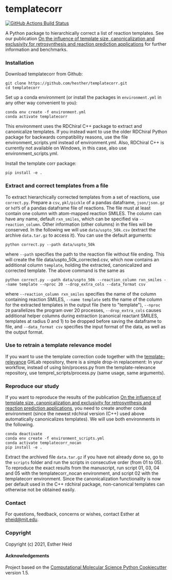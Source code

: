 templatecorr
==============================
[//]: # (Badges)
[![GitHub Actions Build Status](https://github.com/hesther/templatecorr/workflows/CI/badge.svg)](https://github.com/hesther/templatecorr/actions?query=workflow%3ACI)


A Python package to hierarchically correct a list of reaction templates.
See our publication [On the influence of template size, canonicalization and exclusivity for retrosynthesis and reaction prediction applications](https://doi.org/10.33774/chemrxiv-2021-9s7gj) for further information and benchmarks.

### Installation

Download templatecorr from Github:

```
git clone https://github.com/hesther/templatecorr.git
cd templatecorr
```

Set up a conda environment (or install the packages in `environment.yml` in any other way convenient to you):

```
conda env create -f environment.yml
conda activate templatecorr
```

This environment uses the RDChiral C++ package to extract and canonicalize templates. If you instead want to use the older RDChiral Python package for backwards compatibility reasons, use the file environment_scripts.yml instead of environment.yml. Also, RDChiral C++ is currently not available on Windows, in this case, also use environment_scripts.yml.

Install the template corr package:

```
pip install -e .
```

### Extract and correct templates from a file

To extract hierarchically corrected templates from a set of reactions, use `correct.py`. Prepare a `csv`, `pkl/pickle` of a pandas dataframe, `json/json.gz` or `hdf5` of a pandas dataframe file of reactions. The file must at least contain one column with atom-mapped reaction SMILES. The column can have any name, default `rxn_smiles`, which can be specified via `--reaction_column`. Other information (other columns) in the files will be conserved. In the following we will use `data/uspto_50k.csv` (extract the archive `data.tar.gz` to access it). You can use the default arguments:

```
python correct.py --path data/uspto_50k
```

where `--path` specifies the path to the reaction file without file ending. This will create the file data/uspto_50k_corrected.csv, which now contains an additional column `template`, holding the extracted, canonicalized and corrected template. The above command is the same as

```
python correct.py --path data/uspto_50k --reaction_column rxn_smiles --name template --nproc 20 --drop_extra_cols --data_format csv
```

where `--reaction_column rxn_smiles` specifies the name of the column containing reaction SMILES, `--name template` sets the name of the column for the extracted templates in the output file (here to "template"), `--nproc 20` parallelizes the program over 20 processes, `--drop_extra_cols` causes additional helper columns during extraction (canonical reactant SMILES, templates at radius 0 and 1) to be dropped before saving the dataframe to file, and `--data_format csv` specifies the input format of the data, as well as the output format.

### Use to retrain a template relevance model

If you want to use the template correction code together with the [template-relevance](https://gitlab.com/mefortunato/template-relevance) GitLab repository, there is a simple drop-in replacement: In your workflow, instead of using bin/process.py from the template-relevance repository, use temprel_scripts/process.py (same usage, same arguments).


### Reproduce our study

If you want to reproduce the results of the publication [On the influence of template size, canonicalization and exclusivity for retrosynthesis and reaction prediction applications](https://doi.org/10.33774/chemrxiv-2021-9s7gj), you need to create another conda environment (since the newest rdchiral version (C++) used above automatically canonicalizes templates). We will use both environments in the following.

```
conda deactivate
conda env create -f environment_scripts.yml
conda activate templatecorr_nocan
pip install -e .
```

Extract the archived file `data.tar.gz` if you have not already done so, go to the `scripts` folder  and run the scripts in consecutive order (from 01 to 05). To reproduce the exact results from the manuscript, run script 01, 03, 04 and 05 with the templatecorr_nocan environment, and script 02 with the templatecorr environment. Since the canonicalization functionality is now per default used in the C++ rdchiral package, non-canonical templates can otherwise not be obtained easily.

### Contact

For questions, feedback, concerns or wishes, contact Esther at eheid@mit.edu.

### Copyright

Copyright (c) 2021, Esther Heid


#### Acknowledgements
 
Project based on the 
[Computational Molecular Science Python Cookiecutter](https://github.com/molssi/cookiecutter-cms) version 1.5.
